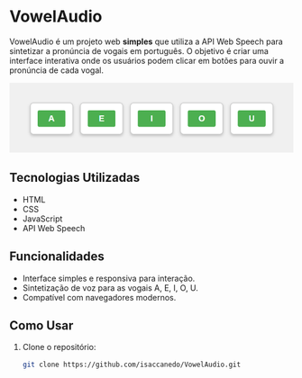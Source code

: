 # VowelAudio

VowelAudio é um projeto web **simples** que utiliza a API Web Speech para sintetizar a pronúncia de vogais em português. O objetivo é criar uma interface interativa onde os usuários podem clicar em botões para ouvir a pronúncia de cada vogal.

![Vogais](vogais.png)

## Tecnologias Utilizadas

- HTML
- CSS
- JavaScript
- API Web Speech

## Funcionalidades

- Interface simples e responsiva para interação.
- Sintetização de voz para as vogais A, E, I, O, U.
- Compatível com navegadores modernos.

## Como Usar

1. Clone o repositório:
   ```bash
   git clone https://github.com/isaccanedo/VowelAudio.git
